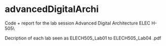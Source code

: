 # advancedDigitalArchi
Code + report for the lab session Advanced Digital Architecture ELEC H-505\\

Decription of each lab seen as ELECH505_Lab01 to ELECH505_Lab04 .pdf
